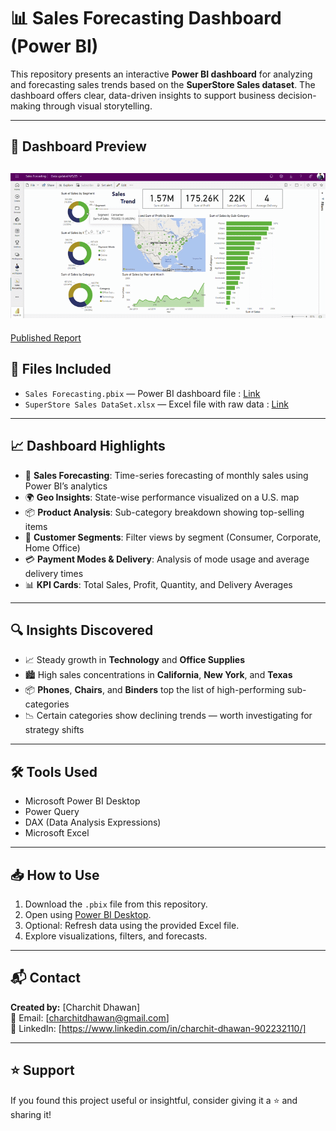 # 📊 Sales Forecasting Dashboard (Power BI)

This repository presents an interactive **Power BI dashboard** for analyzing and forecasting sales trends based on the **SuperStore Sales dataset**. The dashboard offers clear, data-driven insights to support business decision-making through visual storytelling.

---

## 🎥 Dashboard Preview

![Dashboard Preview](SalesForcasting-PowerBI-GIF.gif)
---
[Published Report](https://fs.blabigo.com/s/pmKNMHmh)

## 📁 Files Included

- `Sales Forecasting.pbix` — Power BI dashboard file : [Link](https://drive.google.com/file/d/19tq3HR59WglTfN5xHu45BS5l48O8ajFp/view?usp=sharing) 
- `SuperStore Sales DataSet.xlsx` — Excel file with raw data : [Link](https://docs.google.com/spreadsheets/d/1zhA7vW_gXcdELm5LBwne-QsbYsvmy2Nf/edit?usp=sharing&ouid=113253472637395191501&rtpof=true&sd=true)

---

## 📈 Dashboard Highlights

- 📅 **Sales Forecasting**: Time-series forecasting of monthly sales using Power BI’s analytics
- 🌍 **Geo Insights**: State-wise performance visualized on a U.S. map
- 📦 **Product Analysis**: Sub-category breakdown showing top-selling items
- 👥 **Customer Segments**: Filter views by segment (Consumer, Corporate, Home Office)
- 💳 **Payment Modes & Delivery**: Analysis of mode usage and average delivery times
- 📊 **KPI Cards**: Total Sales, Profit, Quantity, and Delivery Averages

---

## 🔍 Insights Discovered

- 📈 Steady growth in **Technology** and **Office Supplies**
- 🏙 High sales concentrations in **California**, **New York**, and **Texas**
- 📦 **Phones**, **Chairs**, and **Binders** top the list of high-performing sub-categories
- 📉 Certain categories show declining trends — worth investigating for strategy shifts

---

## 🛠 Tools Used

- Microsoft Power BI Desktop
- Power Query
- DAX (Data Analysis Expressions)
- Microsoft Excel

---

## 📥 How to Use

1. Download the `.pbix` file from this repository.
2. Open using [Power BI Desktop](https://powerbi.microsoft.com/desktop/).
3. Optional: Refresh data using the provided Excel file.
4. Explore visualizations, filters, and forecasts.

---

## 📬 Contact

**Created by:** [Charchit Dhawan]  
📧 Email: [charchitdhawan@gmail.com]  
💼 LinkedIn: [https://www.linkedin.com/in/charchit-dhawan-902232110/]  

---

## ⭐️ Support

If you found this project useful or insightful, consider giving it a ⭐️ and sharing it!

